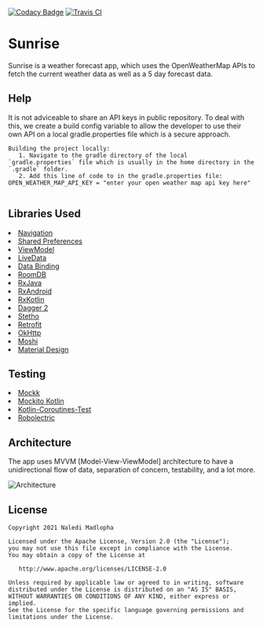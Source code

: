 [![Codacy Badge](https://app.codacy.com/project/badge/Grade/a56c0fb415ce43a09fe92753a30ce64e)](https://www.codacy.com/gh/NalediMadlopha/gk-sunrise/dashboard?utm_source=github.com&amp;utm_medium=referral&amp;utm_content=NalediMadlopha/gk-sunrise&amp;utm_campaign=Badge_Grade) 
[![Travis CI](https://img.shields.io/travis/NalediMadlopha/gk-sunrise?logo=travis)](https://travis-ci.com/NalediMadlopha/gk-sunrise)

# Sunrise

Sunrise is a weather forecast app, which uses the OpenWeatherMap APIs to fetch the current weather data as well as a 5 day forecast data.

## Help

It is not adviceable to share an API keys in public repository. To deal with this, we create a build config variable to allow the developer to
use their own API on a local gradle.properties file which is a secure approach.

```
Building the project locally:
   1. Navigate to the gradle directory of the local `gradle.properties` file which is usually in the home directory in the `.gradle` folder.
   2. Add this line of code to in the gradle.properties file: OPEN_WEATHER_MAP_API_KEY = "enter your open weather map api key here"
  
```

## Libraries Used

<li><a href="https://developer.android.com/topic/libraries/architecture/navigation/">Navigation</a></li>
<li><a href="https://developer.android.com/training/data-storage/shared-preferences">Shared Preferences</a></li>
<li><a href="https://developer.android.com/topic/libraries/architecture/viewmodel">ViewModel</a></li>
<li><a href="https://developer.android.com/topic/libraries/architecture/livedata">LiveData</a></li>
<li><a href="https://developer.android.com/topic/libraries/data-binding">Data Binding</a></li>
<li><a href="https://developer.android.com/topic/libraries/architecture/room">RoomDB</a></li>
<li><a href="https://github.com/ReactiveX/RxJava">RxJava</a></li>
<li><a href="https://github.com/ReactiveX/RxAndroid">RxAndroid</a></li>
<li><a href="https://github.com/ReactiveX/RxKotlin">RxKotlin</a></li>
<li><a href="https://github.com/google/dagger">Dagger 2</a></li>
<li><a href="https://github.com/facebook/stetho">Stetho</a></li>
<li><a href="https://square.github.io/retrofit/">Retrofit</a></li>
<li><a href="https://github.com/square/okhttp">OkHttp</a></li>
<li><a href="https://github.com/square/moshi">Moshi</a></li>
<li><a href="https://material.io/develop/android/docs/getting-started/">Material Design</a></li>

## Testing

<li><a href="https://github.com/mockk/mockk">Mockk</a></li>
<li><a href="https://github.com/mockito/mockito-kotlin">Mockito Kotlin</a></li>
<li><a href="https://kotlin.github.io/kotlinx.coroutines/kotlinx-coroutines-test">Kotlin-Coroutines-Test</a></li>
<li><a href="http://robolectric.org/">Robolectric</a></li>

## Architecture
The app uses MVVM [Model-View-ViewModel] architecture to have a unidirectional flow of data, separation of concern, testability, and a lot more.

![Architecture](https://developer.android.com/topic/libraries/architecture/images/final-architecture.png)

## License

    Copyright 2021 Naledi Madlopha

    Licensed under the Apache License, Version 2.0 (the "License");
    you may not use this file except in compliance with the License.
    You may obtain a copy of the License at

       http://www.apache.org/licenses/LICENSE-2.0

    Unless required by applicable law or agreed to in writing, software
    distributed under the License is distributed on an "AS IS" BASIS,
    WITHOUT WARRANTIES OR CONDITIONS OF ANY KIND, either express or implied.
    See the License for the specific language governing permissions and
    limitations under the License.

